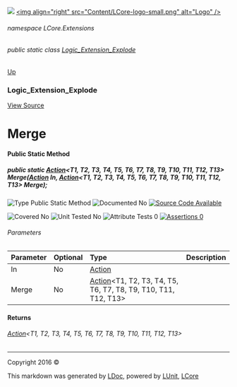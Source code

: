 ![](Content/LCore-banner-small.png "")
[&lt;img align=&quot;right&quot; src=&quot;Content/LCore-logo-small.png&quot; alt=&quot;Logo&quot; /&gt;](../README.md)

###### namespace LCore.Extensions

###### public static class [Logic_Extension_Explode](docs/Logic_Extension_Explode.md)
[Up](docs/Logic_Extension_Explode.md)

### Logic_Extension_Explode
[View Source](Dynamic%20Code/CodeExplode/Logic_Extension_Explode.cs)

# Merge

#### Public Static Method

##### public static <a href="https://msdn.microsoft.com/en-us/library/dd402871.aspx" alt="" target="_blank">Action</a>&lt;T1, T2, T3, T4, T5, T6, T7, T8, T9, T10, T11, T12, T13&gt; Merge(<a href="https://msdn.microsoft.com/en-us/library/system.action.aspx" alt="">Action</a> In, <a href="https://msdn.microsoft.com/en-us/library/dd402871.aspx" alt="" target="_blank">Action</a>&lt;T1, T2, T3, T4, T5, T6, T7, T8, T9, T10, T11, T12, T13&gt; Merge);

![Type Public Static Method](http://b.repl.ca/v1/Type-Public%20Static%20Method-blue.png "")     ![Documented No](http://b.repl.ca/v1/Documented-No-red.png "") [![Source Code Available](http://b.repl.ca/v1/Source%20Code-Available-brightgreen.png "")](Dynamic%20Code/CodeExplode/Logic_Extension_Explode.cs#L4569)

![Covered No](http://b.repl.ca/v1/Covered-No-red.png "") ![Unit Tested No](http://b.repl.ca/v1/Unit%20Tested-No-lightgrey.png "") ![Attribute Tests 0](http://b.repl.ca/v1/Attribute%20Tests-0-lightgrey.png "") [![Assertions 0](http://b.repl.ca/v1/Assertions-0-lightgrey.png "")](Dynamic%20Code/CodeExplode/Logic_Extension_Explode.cs)

###### Parameters

Parameter | Optional | Type | Description
:---  | :---  | :---  | :--- 
In | No | [Action](https://msdn.microsoft.com/en-us/library/system.action.aspx) | 
Merge | No | <a href="https://msdn.microsoft.com/en-us/library/dd402871.aspx" alt="" target="_blank">Action</a>&lt;T1, T2, T3, T4, T5, T6, T7, T8, T9, T10, T11, T12, T13&gt; | 


#### Returns

###### <a href="https://msdn.microsoft.com/en-us/library/dd402871.aspx" alt="" target="_blank">Action</a>&lt;T1, T2, T3, T4, T5, T6, T7, T8, T9, T10, T11, T12, T13&gt;



---

Copyright 2016 &copy; [](../README.md) [](../TableOfContents.md)

This markdown was generated by [LDoc](https://github.com/CodeSingularity/LDoc), powered by [LUnit](https://github.com/CodeSingularity/LUnit), [LCore](https://github.com/CodeSingularity/LCore)
